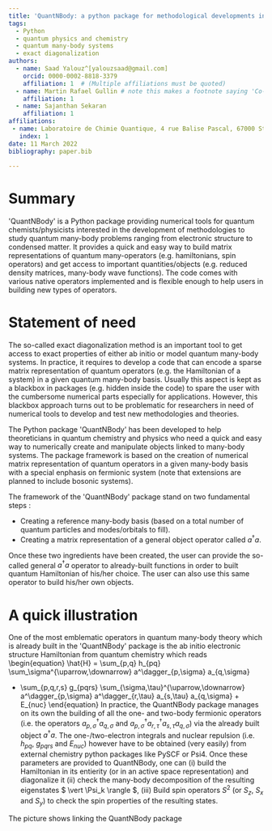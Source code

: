 ```yaml
---
title: 'QuantNBody: a python package for methodological developments in quantum chemistry and many-body Hamiltonians'
tags:
  - Python
  - quantum physics and chemistry
  - quantum many-body systems
  - exact diagonalization
authors:
  - name: Saad Yalouz^[yalouzsaad@gmail.com]
    orcid: 0000-0002-8818-3379
    affiliation: 1  # (Multiple affiliations must be quoted)
  - name: Martin Rafael Gullin # note this makes a footnote saying 'Co-first author'
    affiliation: 1
  - name: Sajanthan Sekaran
    affiliation: 1
affiliations:
 - name: Laboratoire de Chimie Quantique, 4 rue Balise Pascal, 67000 Strasbourg, France
   index: 1
date: 11 March 2022
bibliography: paper.bib
 
---
```


# Summary

'QuantNBody' is a Python package providing numerical tools for quantum chemists/physicists interested in the development of methodologies to study quantum many-body problems ranging from electronic structure to condensed matter. It provides a quick and easy way to build matrix representations of quantum many-operators (e.g. hamiltonians, spin operators) and get access to important quantities/objects (e.g. reduced density matrices, many-body wave functions). The code comes with various native operators implemented and is flexible enough to help users in building new types of operators. 

# Statement of need


The so-called exact diagonalization method is an important tool to get access to exact properties
of either ab initio or model quantum many-body systems. In practice, it requires to
develop a code that can encode a sparse matrix representation of quantum
operators (e.g. the Hamiltonian of a system) in a given quantum many-body basis.
Usually this aspect is kept as a blackbox in packages (e.g. hidden
inside the code) to spare the user with the cumbersome numerical parts especially for applications.
However, this blackbox approach turns out to be problematic for researchers in need
of numerical tools to develop and test new methodologies and theories. 

The Python package 'QuantNBody' has been developed to help theoreticians in quantum chemistry and physics
who need a quick and easy way to numerically create and manipulate objects linked to many-body systems.
The package framework is based on the creation of numerical matrix representation of quantum operators
in a given many-body basis with a special enphasis on fermionic system (note that extensions are
planned to include bosonic systems).

The framework of the 'QuantNBody' package stand on two fundamental steps :

- Creating a reference many-body basis (based on a total number of quantum particles and modes/orbitals to fill).
- Creating a matrix representation of a general object operator called $a^\dagger a$.

Once these two ingredients have been created, the user can provide the so-called general $a^\dagger a$
operator to already-built functions in order to built quantum Hamiltonian of his/her choice. The user can also 
use this same operator to build his/her own objects.

# A quick illustration

One of the most emblematic operators in quantum many-body theory which is already built in the 'QuantNBody' package is the ab initio electronic structure Hamiltonian from quantum chemistry which reads
\begin{equation} 
\hat{H} = \sum_{p,q} h_{pq} \sum_\sigma^{\uparrow,\downarrow} a^\dagger_{p,\sigma} a_{q,\sigma} 
+ \sum_{p,q,r,s}  g_{pqrs} \sum_{\sigma,\tau}^{\uparrow,\downarrow} a^\dagger_{p,\sigma} a^\dagger_{r,\tau} a_{s,\tau} a_{q,\sigma} + E_{nuc}
\end{equation}
In practice, the QuantNBody package manages on its own the building of all the one- and two-body fermionic operators (i.e. the operators $a^\dagger_{p,\sigma} a_{q,\sigma}$ and $a^\dagger_{p,\sigma} a^\dagger_{r,\tau} a_{s,\tau} a_{q,\sigma}$) via the already built object $a^\dagger a$. The one-/two-electron integrals and nuclear repulsion (i.e. $h_{pq}$, $g_{pqrs}$ and $E_{nuc}$) however have to be obtained (very easily) from external chemistry python packages like PySCF or Psi4. Once these parameters are provided to QuantNBody, one can (i) build the Hamiltonian in its entierity (or in an active space representation) and diagonalize it (ii) check the many-body decomposition of the resulting eigenstates $ \vert \Psi_k \rangle $, (iii) Build spin operators $S^2$ (or $S_z$, $S_x$ and $S_y$) to check the spin properties of the resulting states.

The picture shows linking the QuantNBody package

